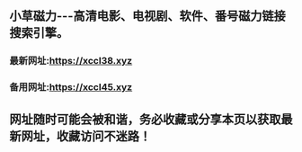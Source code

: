 ## **小草磁力---高清电影、电视剧、软件、番号磁力链接搜索引擎。**
### 最新网址:<a href="https://xccl38.xyz" target="_blank">https://xccl38.xyz</a>
### 备用网址:<a href="https://xccl45.xyz" target="_blank">https://xccl45.xyz</a>
## 网址随时可能会被和谐，务必收藏或分享本页以获取最新网址，收藏访问不迷路！
